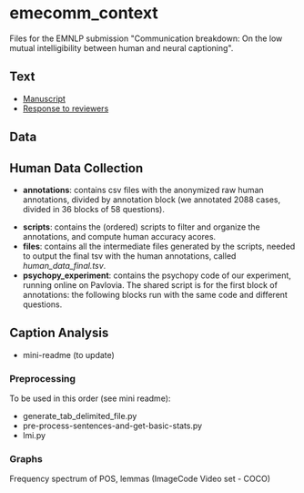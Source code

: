 # emecomm_context
Files for the EMNLP submission "Communication breakdown: On the low mutual intelligibility between human and neural captioning". 


## Text
* [Manuscript](https://www.overleaf.com/project/62a2116aa6b90cf0c3692861)
* [Response to reviewers](https://docs.google.com/document/d/1L95NVnGmlw5LdshIVxX7_F1NH_5lg8sjqEgX7POvfDU/edit)

## Data 

## Human Data Collection
- **annotations**: contains csv files with the anonymized raw human annotations, divided by annotation block (we annotated 2088 cases, divided in 36 blocks of 58 questions).  

* **scripts**: contains the (ordered) scripts to filter and organize the annotations, and compute human accuracy acores. 
* **files**: contains all the intermediate files generated by the scripts, needed to output the final tsv with the human annotations, called *human_data_final.tsv*.  
* **psychopy_experiment**: contains the psychopy code of our experiment, running online on Pavlovia. The shared script is for the first block of annotations: the following blocks run with the same code and different questions. 

## Caption Analysis
* mini-readme (to update)
### Preprocessing
To be used in this order (see mini readme):
* generate_tab_delimited_file.py
* pre-process-sentences-and-get-basic-stats.py
* lmi.py 

### Graphs
Frequency spectrum of POS, lemmas (ImageCode Video set - COCO)
